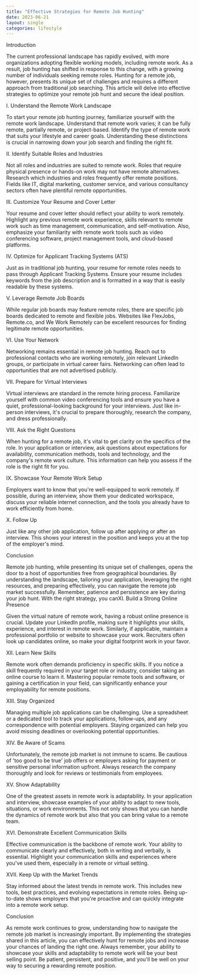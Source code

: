 ```yaml
---
title: "Effective Strategies for Remote Job Hunting"
date: 2023-06-21
layout: single
categories: lifestyle
---
```

Introduction

The current professional landscape has rapidly evolved, with more organizations adopting flexible working models, including remote work. As a result, job hunting has shifted in response to this change, with a growing number of individuals seeking remote roles. Hunting for a remote job, however, presents its unique set of challenges and requires a different approach from traditional job searching. This article will delve into effective strategies to optimize your remote job hunt and secure the ideal position.

I. Understand the Remote Work Landscape

To start your remote job hunting journey, familiarize yourself with the remote work landscape. Understand that remote work varies; it can be fully remote, partially remote, or project-based. Identify the type of remote work that suits your lifestyle and career goals. Understanding these distinctions is crucial in narrowing down your job search and finding the right fit.

II. Identify Suitable Roles and Industries

Not all roles and industries are suited to remote work. Roles that require physical presence or hands-on work may not have remote alternatives. Research which industries and roles frequently offer remote positions. Fields like IT, digital marketing, customer service, and various consultancy sectors often have plentiful remote opportunities.

III. Customize Your Resume and Cover Letter

Your resume and cover letter should reflect your ability to work remotely. Highlight any previous remote work experience, skills relevant to remote work such as time management, communication, and self-motivation. Also, emphasize your familiarity with remote work tools such as video conferencing software, project management tools, and cloud-based platforms.

IV. Optimize for Applicant Tracking Systems (ATS)

Just as in traditional job hunting, your resume for remote roles needs to pass through Applicant Tracking Systems. Ensure your resume includes keywords from the job description and is formatted in a way that is easily readable by these systems.

V. Leverage Remote Job Boards

While regular job boards may feature remote roles, there are specific job boards dedicated to remote and flexible jobs. Websites like FlexJobs, Remote.co, and We Work Remotely can be excellent resources for finding legitimate remote opportunities.

VI. Use Your Network

Networking remains essential in remote job hunting. Reach out to professional contacts who are working remotely, join relevant LinkedIn groups, or participate in virtual career fairs. Networking can often lead to opportunities that are not advertised publicly.

VII. Prepare for Virtual Interviews

Virtual interviews are standard in the remote hiring process. Familiarize yourself with common video conferencing tools and ensure you have a quiet, professional-looking background for your interviews. Just like in-person interviews, it's crucial to prepare thoroughly, research the company, and dress professionally.

VIII. Ask the Right Questions

When hunting for a remote job, it's vital to get clarity on the specifics of the role. In your application or interview, ask questions about expectations for availability, communication methods, tools and technology, and the company's remote work culture. This information can help you assess if the role is the right fit for you.

IX. Showcase Your Remote Work Setup

Employers want to know that you're well-equipped to work remotely. If possible, during an interview, show them your dedicated workspace, discuss your reliable internet connection, and the tools you already have to work efficiently from home.

X. Follow Up

Just like any other job application, follow up after applying or after an interview. This shows your interest in the position and keeps you at the top of the employer's mind.

Conclusion

Remote job hunting, while presenting its unique set of challenges, opens the door to a host of opportunities free from geographical boundaries. By understanding the landscape, tailoring your application, leveraging the right resources, and preparing effectively, you can navigate the remote job market successfully. Remember, patience and persistence are key during your job hunt. With the right strategy, you canXI. Build a Strong Online Presence

Given the virtual nature of remote work, having a robust online presence is crucial. Update your LinkedIn profile, making sure it highlights your skills, experience, and interest in remote work. Similarly, if applicable, maintain a professional portfolio or website to showcase your work. Recruiters often look up candidates online, so make your digital footprint work in your favor.

XII. Learn New Skills

Remote work often demands proficiency in specific skills. If you notice a skill frequently required in your target role or industry, consider taking an online course to learn it. Mastering popular remote tools and software, or gaining a certification in your field, can significantly enhance your employability for remote positions.

XIII. Stay Organized

Managing multiple job applications can be challenging. Use a spreadsheet or a dedicated tool to track your applications, follow-ups, and any correspondence with potential employers. Staying organized can help you avoid missing deadlines or overlooking potential opportunities.

XIV. Be Aware of Scams

Unfortunately, the remote job market is not immune to scams. Be cautious of 'too good to be true' job offers or employers asking for payment or sensitive personal information upfront. Always research the company thoroughly and look for reviews or testimonials from employees.

XV. Show Adaptability

One of the greatest assets in remote work is adaptability. In your application and interview, showcase examples of your ability to adapt to new tools, situations, or work environments. This not only shows that you can handle the dynamics of remote work but also that you can bring value to a remote team.

XVI. Demonstrate Excellent Communication Skills

Effective communication is the backbone of remote work. Your ability to communicate clearly and effectively, both in writing and verbally, is essential. Highlight your communication skills and experiences where you've used them, especially in a remote or virtual setting.

XVII. Keep Up with the Market Trends

Stay informed about the latest trends in remote work. This includes new tools, best practices, and evolving expectations in remote roles. Being up-to-date shows employers that you're proactive and can quickly integrate into a remote work setup.

Conclusion

As remote work continues to grow, understanding how to navigate the remote job market is increasingly important. By implementing the strategies shared in this article, you can effectively hunt for remote jobs and increase your chances of landing the right one. Always remember, your ability to showcase your skills and adaptability to remote work will be your best selling point. Be patient, persistent, and positive, and you'll be well on your way to securing a rewarding remote position.